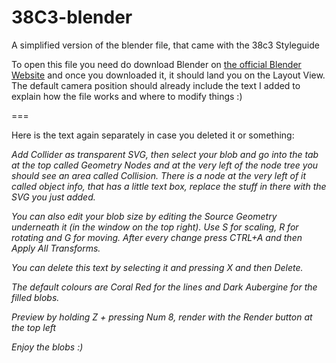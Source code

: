 # 38C3-blender
A simplified version of the blender file, that came with the 38c3 Styleguide


To open this file you need do download Blender on <a href="https://www.blender.org/download/">the official Blender Website</a> and once you downloaded it, it should land you on the Layout View.
The default camera position should already include the text I added to explain how the file works and where to modify things :)


===


Here is the text again separately in case you deleted it or something:

<p style="margin-left:1 rem;">

<i>Add Collider as transparent SVG, then select your blob and go into the tab at the top called Geometry Nodes and at the very left of the node tree you should see an area called Collision.
There is a node at the very left of it called object info, that has a little text box, replace the stuff in there with the SVG you just added.

You can also edit your blob size by editing the Source Geometry underneath it (in the window on the top right).
Use S for scaling, R for rotating and G for moving.
After every change press CTRL+A and then Apply All Transforms.

You can delete this text by selecting it and pressing X and then Delete.

The default colours are Coral Red for the lines and Dark Aubergine for the filled blobs.

Preview by holding Z + pressing Num 8, render with the Render button at the top left

Enjoy the blobs :)</i>

</p>
